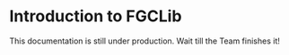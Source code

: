# Introduction to FGCLib

This documentation is still under production. Wait till the Team finishes it!